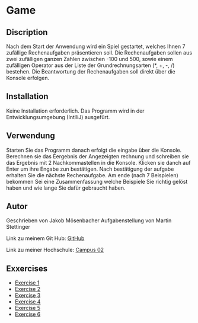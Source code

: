 # Game

## Discription
Nach dem Start der Anwendung wird ein Spiel gestartet, welches Ihnen 7 zufällige Rechenaufgaben präsentieren soll. Die Rechenaufgaben sollen aus zwei zufälligen ganzen Zahlen zwischen -100 und 500, sowie einem zufälligen Operator aus der Liste der Grundrechnungsarten (*, +, -, /) bestehen. Die Beantwortung der Rechenaufgaben soll direkt über die Konsole erfolgen.

## Installation
Keine Installation erforderlich. Das Programm wird in der Entwicklungsumgebung (IntlliJ) ausgefürt.

## Verwendung
Starten Sie das Programm danach erfolgt die eingabe über die Konsole. Berechnen sie das Eergebnis der Angezeigten rechnung und schreiben sie das Ergebnis mit 2 Nachkommastellen in die Konsole. Klicken sie danch auf Enter um ihre Engabe zun bestätigen. Nach bestätigung der aufgabe erhalten Sie die nächste Rechenaufgabe. Am ende (nach 7 Beispielen) bekommen Sei eine Zusammenfassung welche Beispiele Sie richtig gelöst haben und wie lange Sie dafür gebraucht haben.

## Autor
Geschrieben von Jakob Mösenbacher
Aufgabenstellung von Martin Stettinger

Link zu meinem Git Hub: [GitHub](https://github.com/jakem0e/)

Link zu meiner Hochschule: [Campus 02](https://www.campus02.at)

## Exxercises
- [Exercise 1](exercise1.md)
- [Exercise 2](exercise2.md)
- [Exercise 3](exercise3.md)
- [Exercise 4](exercise4.md)
- [Exercise 5](exercise5.md)
- [Exercise 6](exercise6.md)
